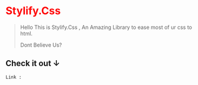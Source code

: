 <h1 class="styl">Stylify.Css</h1>

> Hello This is Stylify.Css , An Amazing Library to ease most of ur css to html. 
> 
> Dont Believe Us? 
> 
<h2>Check it out ↓</h2>

<code>Link :</code>

<style>
.styl{
color:red;
}
</style>
